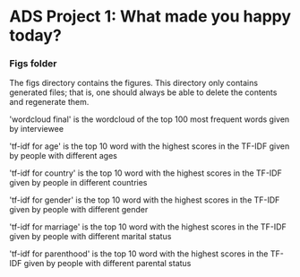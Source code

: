 # ADS Project 1: What made you happy today?
### Figs folder

The figs directory contains the figures. This directory only contains generated files; that is, one should always be able to delete the contents and regenerate them.

'wordcloud final' is the wordcloud of the top 100 most frequent words given by interviewee

'tf-idf for age' is the top 10 word with the highest scores in the TF-IDF given by people with different ages

'tf-idf for country' is the top 10 word with the highest scores in the TF-IDF given by people in different countries

'tf-idf for gender' is the top 10 word with the highest scores in the TF-IDF given by people with different gender

'tf-idf for marriage' is the top 10 word with the highest scores in the TF-IDF given by people with different marital status

'tf-idf for parenthood' is the top 10 word with the highest scores in the TF-IDF given by people with different parental status
